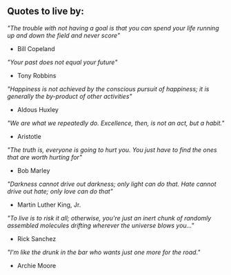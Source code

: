 ## Quotes to live by:

*"The trouble with not having a goal is that you can spend your life running up and down the field and never score"*

- Bill Copeland

*"Your past does not equal your future"*

- Tony Robbins

*"Happiness is not achieved by the conscious pursuit of happiness; it is generally the by-product of other activities"*

- Aldous Huxley

*"We are what we repeatedly do. Excellence, then, is not an act, but a habit."*

- Aristotle

*"The truth is, everyone is going to hurt you. You just have to find the ones that are worth hurting for"*

- Bob Marley

*"Darkness cannot drive out darkness; only light can do that. Hate cannot drive out hate; only love can do that"*

- Martin Luther King, Jr.

*"To live is to risk it all; otherwise, you're just an inert chunk of randomly assembled molecules drifting wherever the universe blows you..."*

- Rick Sanchez

*"I'm like the drunk in the bar who wants just one more for the road."*

- Archie Moore
